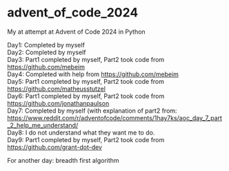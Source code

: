 # advent_of_code_2024
My at attempt at Advent of Code 2024 in Python

Day1: Completed by myself  
Day2: Completed by myself  
Day3: Part1 completed by myself, Part2 took code from https://github.com/mebeim  
Day4: Completed with help from https://github.com/mebeim  
Day5: Part1 completed by myself, Part2 took code from https://github.com/matheusstutzel  
Day6: Part1 completed by myself, Part2 took code from https://github.com/jonathanpaulson  
Day7: Completed by myself (with explanation of part2 from: https://www.reddit.com/r/adventofcode/comments/1hay7ks/aoc_day_7_part_2_help_me_understand/  
Day8: I do not understand what they want me to do.  
Day9: Part1 completed by myself, Part2 took code from https://github.com/grant-dot-dev  


For another day: breadth first algorithm
